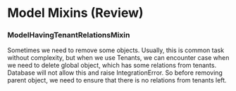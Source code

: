 # Model Mixins \(Review\)

### ModelHavingTenantRelationsMixin

Sometimes we need to remove some objects. Usually, this is common task without complexity, but when we use Tenants, we can encounter case when we need to delete global object, which has some relations from tenants. Database will not allow this and raise IntegrationError. So before removing parent object, we need to ensure that there is no relations from tenants left.





